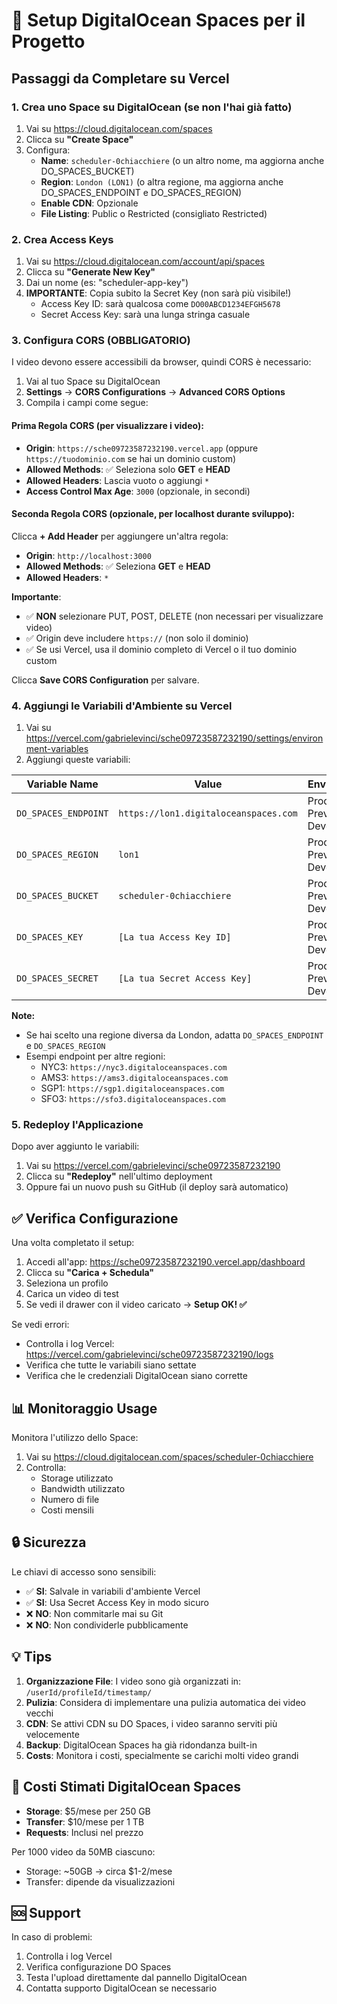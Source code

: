# 🚀 Setup DigitalOcean Spaces per il Progetto

## Passaggi da Completare su Vercel

### 1. Crea uno Space su DigitalOcean (se non l'hai già fatto)

1. Vai su https://cloud.digitalocean.com/spaces
2. Clicca su **"Create Space"**
3. Configura:
   - **Name**: `scheduler-0chiacchiere` (o un altro nome, ma aggiorna anche DO_SPACES_BUCKET)
   - **Region**: `London (LON1)` (o altra regione, ma aggiorna anche DO_SPACES_ENDPOINT e DO_SPACES_REGION)
   - **Enable CDN**: Opzionale
   - **File Listing**: Public o Restricted (consigliato Restricted)

### 2. Crea Access Keys

1. Vai su https://cloud.digitalocean.com/account/api/spaces
2. Clicca su **"Generate New Key"**
3. Dai un nome (es: "scheduler-app-key")
4. **IMPORTANTE**: Copia subito la Secret Key (non sarà più visibile!)
   - Access Key ID: sarà qualcosa come `DO00ABCD1234EFGH5678`
   - Secret Access Key: sarà una lunga stringa casuale

### 3. Configura CORS (OBBLIGATORIO)

I video devono essere accessibili da browser, quindi CORS è necessario:

1. Vai al tuo Space su DigitalOcean
2. **Settings** → **CORS Configurations** → **Advanced CORS Options**
3. Compila i campi come segue:

#### Prima Regola CORS (per visualizzare i video):
- **Origin**: `https://sche09723587232190.vercel.app`
  (oppure `https://tuodominio.com` se hai un dominio custom)
- **Allowed Methods**: ✅ Seleziona solo **GET** e **HEAD**
- **Allowed Headers**: Lascia vuoto o aggiungi `*`
- **Access Control Max Age**: `3000` (opzionale, in secondi)

#### Seconda Regola CORS (opzionale, per localhost durante sviluppo):
Clicca **+ Add Header** per aggiungere un'altra regola:
- **Origin**: `http://localhost:3000`
- **Allowed Methods**: ✅ Seleziona **GET** e **HEAD**
- **Allowed Headers**: `*`

**Importante**: 
- ✅ **NON** selezionare PUT, POST, DELETE (non necessari per visualizzare video)
- ✅ Origin deve includere `https://` (non solo il dominio)
- ✅ Se usi Vercel, usa il dominio completo di Vercel o il tuo dominio custom

Clicca **Save CORS Configuration** per salvare.

### 4. Aggiungi le Variabili d'Ambiente su Vercel

1. Vai su https://vercel.com/gabrielevinci/sche09723587232190/settings/environment-variables
2. Aggiungi queste variabili:

| Variable Name | Value | Environment |
|--------------|-------|-------------|
| `DO_SPACES_ENDPOINT` | `https://lon1.digitaloceanspaces.com` | Production, Preview, Development |
| `DO_SPACES_REGION` | `lon1` | Production, Preview, Development |
| `DO_SPACES_BUCKET` | `scheduler-0chiacchiere` | Production, Preview, Development |
| `DO_SPACES_KEY` | `[La tua Access Key ID]` | Production, Preview, Development |
| `DO_SPACES_SECRET` | `[La tua Secret Access Key]` | Production, Preview, Development |

**Note:**
- Se hai scelto una regione diversa da London, adatta `DO_SPACES_ENDPOINT` e `DO_SPACES_REGION`
- Esempi endpoint per altre regioni:
  - NYC3: `https://nyc3.digitaloceanspaces.com`
  - AMS3: `https://ams3.digitaloceanspaces.com`
  - SGP1: `https://sgp1.digitaloceanspaces.com`
  - SFO3: `https://sfo3.digitaloceanspaces.com`

### 5. Redeploy l'Applicazione

Dopo aver aggiunto le variabili:
1. Vai su https://vercel.com/gabrielevinci/sche09723587232190
2. Clicca su **"Redeploy"** nell'ultimo deployment
3. Oppure fai un nuovo push su GitHub (il deploy sarà automatico)

## ✅ Verifica Configurazione

Una volta completato il setup:

1. Accedi all'app: https://sche09723587232190.vercel.app/dashboard
2. Clicca su **"Carica + Schedula"**
3. Seleziona un profilo
4. Carica un video di test
5. Se vedi il drawer con il video caricato → **Setup OK! ✅**

Se vedi errori:
- Controlla i log Vercel: https://vercel.com/gabrielevinci/sche09723587232190/logs
- Verifica che tutte le variabili siano settate
- Verifica che le credenziali DigitalOcean siano corrette

## 📊 Monitoraggio Usage

Monitora l'utilizzo dello Space:
1. Vai su https://cloud.digitalocean.com/spaces/scheduler-0chiacchiere
2. Controlla:
   - Storage utilizzato
   - Bandwidth utilizzato
   - Numero di file
   - Costi mensili

## 🔒 Sicurezza

Le chiavi di accesso sono sensibili:
- ✅ **SI**: Salvale in variabili d'ambiente Vercel
- ✅ **SI**: Usa Secret Access Key in modo sicuro
- ❌ **NO**: Non commitarle mai su Git
- ❌ **NO**: Non condividerle pubblicamente

## 💡 Tips

1. **Organizzazione File**: I video sono già organizzati in: `/userId/profileId/timestamp/`
2. **Pulizia**: Considera di implementare una pulizia automatica dei video vecchi
3. **CDN**: Se attivi CDN su DO Spaces, i video saranno serviti più velocemente
4. **Backup**: DigitalOcean Spaces ha già ridondanza built-in
5. **Costs**: Monitora i costi, specialmente se carichi molti video grandi

## 📝 Costi Stimati DigitalOcean Spaces

- **Storage**: $5/mese per 250 GB
- **Transfer**: $10/mese per 1 TB
- **Requests**: Inclusi nel prezzo

Per 1000 video da 50MB ciascuno:
- Storage: ~50GB → circa $1-2/mese
- Transfer: dipende da visualizzazioni

## 🆘 Support

In caso di problemi:
1. Controlla i log Vercel
2. Verifica configurazione DO Spaces
3. Testa l'upload direttamente dal pannello DigitalOcean
4. Contatta supporto DigitalOcean se necessario
